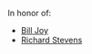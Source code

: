 
In honor of:

- [Bill Joy](https://en.wikipedia.org/wiki/Bill_Joy)
- [Richard Stevens](https://en.wikipedia.org/wiki/W._Richard_Stevens)